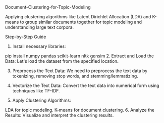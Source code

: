 Document-Clustering-for-Topic-Modeling

Applying clustering algorithms like Latent Dirichlet Allocation (LDA) and K-means to group similar documents together for topic modeling and understanding large text corpora.

Step-by-Step Guide

1. Install necessary libraries:

  pip install numpy pandas scikit-learn nltk gensim
2. Extract and Load the Data: Let's load the dataset from the specified location.

3. Preprocess the Text Data: We need to preprocess the text data by tokenizing, removing stop words, and stemming/lemmatizing.

4. Vectorize the Text Data: Convert the text data into numerical form using techniques like TF-IDF.

5. Apply Clustering Algorithms:

LDA for topic modeling.
K-means for document clustering.
6. Analyze the Results: Visualize and interpret the clustering results.
